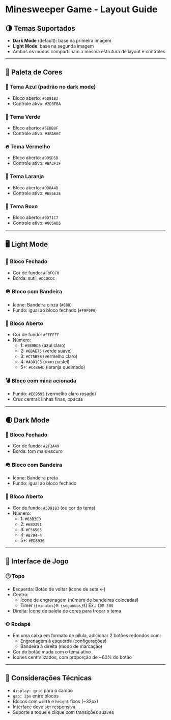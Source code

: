 # Minesweeper Game - Layout Guide

## 🌗 Temas Suportados
- **Dark Mode** (default): base na primeira imagem
- **Light Mode**: base na segunda imagem
- Ambos os modos compartilham a mesma estrutura de layout e controles

---

## 🎨 Paleta de Cores

### 🎯 Tema Azul (padrão no dark mode)
- Bloco aberto: `#5D91B3`
- Controle ativo: `#2D8FBA`

### 🌱 Tema Verde
- Bloco aberto: `#5EBB8F`
- Controle ativo: `#3BA66C`

### 🔥 Tema Vermelho
- Bloco aberto: `#D95D5D`
- Controle ativo: `#BA3F3F`

### 🍊 Tema Laranja
- Bloco aberto: `#D88A4D`
- Controle ativo: `#B86E2E`

### 🪻 Tema Roxo
- Bloco aberto: `#9D71C7`
- Controle ativo: `#805AD5`

---

## 🖥️ Light Mode

### 🔲 Bloco Fechado
- Cor de fundo: `#F0F0F0`
- Borda: sutil, `#DCDCDC`

### 🪖 Bloco com Bandeira
- Ícone: Bandeira cinza (`#888`)
- Fundo: igual ao bloco fechado (`#F0F0F0`)

### 🔳 Bloco Aberto
- Cor de fundo: `#FFFFFF`
- Número:
  - 1: `#5B9BD5` (azul claro)
  - 2: `#6BAE75` (verde suave)
  - 3: `#C75B5B` (vermelho claro)
  - 4: `#A881C3` (roxo pastel)
  - 5+: `#C48A4D` (laranja queimado)

### 💣 Bloco com mina acionada
- Fundo: `#E69595` (vermelho claro rosado)
- Cruz central: linhas finas, opacas

---

## 🌒 Dark Mode

### 🔲 Bloco Fechado
- Cor de fundo: `#2F3A49`
- Borda: tom mais escuro

### 🪖 Bloco com Bandeira
- Ícone: Bandeira preta
- Fundo: igual ao bloco fechado

### 🔳 Bloco Aberto
- Cor de fundo: `#5D91B3` (ou cor do tema)
- Número:
  - 1: `#63B3ED`
  - 2: `#68D391`
  - 3: `#F56565`
  - 4: `#B794F4`
  - 5+: `#ED8936`

---

## 🧭 Interface de Jogo

### 🕒 Topo
- Esquerda: Botão de voltar (ícone de seta ←)
- Centro:
  - Ícone de engrenagem (número de bandeiras colocadas)
  - Timer (`{minutos}M {segundos}S`) Ex.: `10M 50S`
- Direita: Ícone de paleta de cores para trocar o tema

### ⚙️ Rodapé
- Em uma caixa em formato de pilula, adicionar 2 botões redondos com:
  - Engrenagem à esquerda (configurações)
  - Bandeira à direita (modo de marcação)
- Cor do botão muda com o tema ativo
- Ícones centralizados, com proporção de ~60% do botão

---

## 🔧 Considerações Técnicas
- `display: grid` para o campo
- `gap: 2px` entre blocos
- Blocos com `width` e `height` fixos (~32px)
- Interface deve ser responsiva
- Suporte a toque e clique com transições suaves